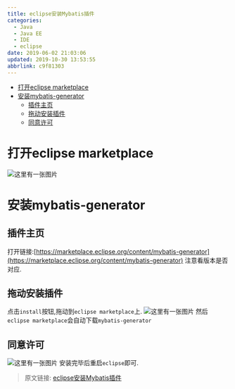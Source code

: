 ```yaml
---
title: eclipse安装Mybatis插件
categories: 
  - Java
  - Java EE
  - IDE
  - eclipse
date: 2019-06-02 21:03:06
updated: 2019-10-30 13:53:55
abbrlink: c9f81303
---
```

- [打开eclipse marketplace](/blog/html/c9f81303/#打开eclipse-marketplace)
- [安装mybatis-generator](/blog/html/c9f81303/#安装mybatis-generator)
    - [插件主页](/blog/html/c9f81303/#插件主页)
    - [拖动安装插件](/blog/html/c9f81303/#拖动安装插件)
    - [同意许可](/blog/html/c9f81303/#同意许可)

<!--more-->
<script src="https://cdn.bootcss.com/jquery/3.4.0/jquery.slim.min.js"></script>
<script>$(document).ready(function () {$(".post-body > ul:nth-child(1)").hide();});</script>

<!--end-->
# 打开eclipse marketplace #
![这里有一张图片](https://image-1257720033.cos.ap-shanghai.myqcloud.com/blog/JavaEE/IDE/Eclipse/Mybatis/3.png)
# 安装mybatis-generator #
## 插件主页 ##
打开链接:[https://marketplace.eclipse.org/content/mybatis-generator](https://marketplace.eclipse.org/content/mybatis-generator)
注意看版本是否对应.
## 拖动安装插件 ##
点击`install`按钮,拖动到`eclipse marketplace`上.
![这里有一张图片](https://image-1257720033.cos.ap-shanghai.myqcloud.com/blog/JavaEE/IDE/Eclipse/Mybatis/1.png)
然后`eclipse marketplace`会自动下载`mybatis-generator`
## 同意许可 ##
![这里有一张图片](https://image-1257720033.cos.ap-shanghai.myqcloud.com/blog/JavaEE/IDE/Eclipse/Mybatis/2.png)
安装完毕后重启`eclipse`即可.

>原文链接: [eclipse安装Mybatis插件](https://lanlan2017.github.io/blog/c9f81303/)

